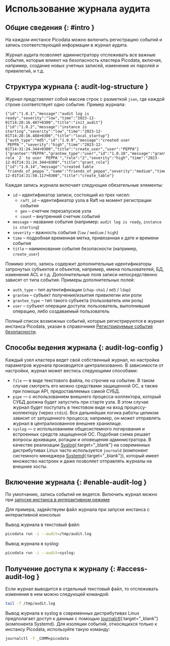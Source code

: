 # Использование журнала аудита

## Общие сведения  {: #intro }

На каждом инстансе Picodata можно включить регистрацию событий и
запись соответствующей информации в журнал аудита.

Журнал аудита позволяет администратору отслеживать все важные события,
которые влияют на безопасность кластера Picodata, включая, например,
создание новых учетных записей, изменение их паролей и привилегий, и
т.д.

## Структура журнала {: audit-log-structure }

Журнал представляет собой массив строк с разметкой `json`, где каждой
строке соответствует одно событие. Пример журнала:

```
{"id":"1.0.1","message":"audit log is ready","severity":"low","time":"2023-12-01T14:28:16.487+0300","title":"init_audit"}
{"id":"1.0.2","message":"instance is starting","severity":"low","time":"2023-12-01T14:28:16.488+0300","title":"local_startup"}
{"auth_type":"md5","id":"1.0.9","message":"created user `PEPPA`","severity":"high","time":"2023-12-01T14:31:24.344+0300","title":"create_user","user":"PEPPA"}
{"grantee":"PEPPA","grantee_type":"user","id":"1.0.10","message":"granted role `2` to user `PEPPA`","role":"2","severity":"high","time":"2023-12-01T14:31:24.344+0300","title":"grant_role"}
{"id":"1.0.14","message":"created table `friends_of_peppa`","name":"friends_of_peppa","severity":"medium","time":"2023-12-01T14:31:50.117+0300","title":"create_table"}

```

Каждая запись журнала включает следующие обязательные элементы:

- `id` – идентификатор записи, состоящий из трех чисел:
    - `raft_id` – идентификатор узла в Raft на момент регистрации события
    - `gen` – счетчик перезапусков узла
    - `count` – внутренний счетчик событий
- `message` – название события (например: `audit log is ready`,
  `instance is starting`)
- `severity` – важность события (`low` / `medium` / `high`)
- `time` – подробная временная метка, привязанная к дате и времени
  события
- `title` – наименование события безопасности (например, `create_user`)

Помимо этого, запись содержит дополнительные идентификаторы затронутых
субъектов и объектов, например, имена пользователей, БД, изменения ACL и
т.д. Дополнительные поля записи непосредственно зависят от типа события.
Примеры дополнительных полей:

- `auth_type` – тип аутентификации (`chap-sha1` / `md5` / `ldap`)
- `grantee` – субъект получения/изъятия привилегии или роли
- `grantee_type` – тип такого субъекта (пользователь или роль)
- `user` – субъект операции доступа: пользователь, выполнивший операцию,
  либо создаваемый пользователь

Полный список возможных событий, которые регистрируются в журнал
инстанса Picodata, указан в справочнике [Регистрируемые события
безопасности](../reference/audit_events.md).

## Способы ведения журнала {: audit-log-config }

Каждый узел кластера ведет свой собственный журнал, но настройка
параметров журнала производится централизованно. В зависимости от
настройки, журнал может вестись следующими способами:

- `file` — в виде текстового файла, по строчке на событие. В таком
случае смотреть его можно средствами защищенной ОС, а также при помощи
API, предоставляемых самой СУБД.
- `pipe` — с использованием внешнего процесса-коллектора, который СУБД должна
будет запустить при старте узла. В этом случае журнал будет поступать в
текстовом виде на вход процессу-коллектору (через `stdin`). Вся дальнейшая
логика работы целиком зависит от запущенного процесса; например, он
может отправлять журнал в централизованное внешнее хранилище.
- `syslog` — с использованием общесистемного логирования и встроенных
средств защищенной ОС. Подобная схема решает вопросы архивации, ротации
и оповещения администратора. В качестве реализации
[Syslog](https://ru.wikipedia.org/wiki/Syslog){:target="_blank"} на
современных дистрибутивах Linux часто используется `journald` (компонент
системного менеджера
[Systemd](https://ru.wikipedia.org/wiki/Systemd){:target="_blank"}),
который имеет множество настроек и даже позволяет отправлять журналы на
внешние хосты.

## Включение журнала {: #enable-audit-log }

По умолчанию, запись событий не ведется. Включить журнал можно при
[запуске инстанса в интерактивном режиме](../reference/cli.md#audit)
<!-- - с помощью API-функции [pico.audit()](../reference/api.md#picoaudit) -->

Для примера, задействуем файл журнала при запуске инстанса с интерактивной консолью

Вывод журнала в текстовый файл:

```bash
picodata run -i --audit=/tmp/audit.log
```

Вывод журнала в syslog:

```bash
picodata run -i --audit=syslog:
```

## Получение доступа к журналу {: #access-audit-log }

Если журнал выводится в отдельный текстовый файл, то отслеживать
изменения в нем можно следующей командой:

```bash
tail -f /tmp/audit.log
```

Вывод журнала в syslog в современных дистрибутивах Linux предполагает
доступ к данным с помощью
[journalctl](https://www.man7.org/linux/man-pages/man1/journalctl.1.html){:target="_blank"}
(компонента Systemd). Для изоляции событий, относящихся только к
инстансу Picodata, используйте такую команду:

```bash
journalctl -f _COMM=picodata
```
